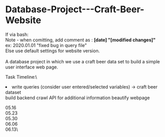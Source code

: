 # Database-Project---Craft-Beer-Website

If via bash:\
Note - when comitting, add comment as : <b>[date] "[modified changes]"</b>\
ex: 2020.01.01 "fixed bug in query file"\
Else use default settings for website version.\
\
A database project in which we use a craft beer data set to build a simple user interface web page.


Task Timeline:\
<li> write queries (consider user entered/selected variables) -> craft beer dataset </li>
build backend
crawl API for additional information
beautify webpage

05.16\
05.23\
05.30\
06.06\
06.13\
